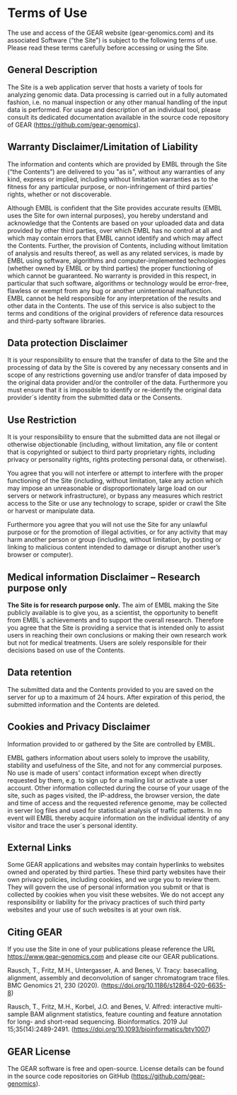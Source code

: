 # Terms of Use

The use and access of the GEAR website (gear-genomics.com) and its associated Software (“the Site”) is subject to the following
terms of use. Please read these terms carefully before accessing or using the Site.

## General Description

The Site is a web application server that hosts a variety of tools for analyzing genomic data. Data processing is carried
out in a fully automated fashion, i.e. no manual inspection or any other manual handling of the input data is performed.
For usage and description of an individual tool, please consult its dedicated documentation available in the
source code repository of GEAR (https://github.com/gear-genomics).

## Warranty Disclaimer/Limitation of Liability

The information and contents which are provided by EMBL through the Site (“the Contents”) are delivered to you "as is", without
any warranties of any kind, express or implied, including without limitation warranties as to the fitness for any
particular purpose, or non-infringement of third parties’ rights, whether or not discoverable.

Although EMBL is confident that the Site provides accurate results (EMBL uses the Site for own internal purposes), you hereby
understand and acknowledge that the Contents are based on your uploaded data and data provided by other third parties,
over which EMBL has no control at all and which may contain errors that EMBL cannot identify and which may affect
the Contents. Further, the provision of Contents, including without limitation of analysis and results thereof, as
well as any related services, is made by EMBL using software, algorithms and computer-implemented technologies (whether
owned by EMBL or by third parties) the proper functioning of which cannot be guaranteed. No warranty is provided
in this respect, in particular that such software, algorithms or technology would be error-free, flawless or exempt
from any bug or another unintentional malfunction. EMBL cannot be held responsible for any interpretation of the
results and other data in the Contents. The use of this service is also subject to the terms and conditions of the
original providers of reference data resources and third-party software libraries.

## Data protection Disclaimer

It is your responsibility to ensure that the transfer of data to the Site and the processing of data by the Site is covered
by any necessary consents and in scope of any restrictions governing use and/or transfer of data imposed by the original
data provider and/or the controller of the data. Furthermore you must ensure that it is impossible to identify or
re-identify the original data provider´s identity from the submitted data or the Consents.

## Use Restriction

It is your responsibility to ensure that the submitted data are not illegal or otherwise objectionable (including, without
limitation, any file or content that is copyrighted or subject to third party proprietary rights, including privacy
or personality rights, rights protecting personal data, or otherwise).

You agree that you will not interfere or attempt to interfere with the proper functioning of the Site (including, without
limitation, take any action which may impose an unreasonable or disproportionately large load on our servers or network
infrastructure), or bypass any measures which restrict access to the Site or use any technology to scrape, spider
or crawl the Site or harvest or manipulate data.

Furthermore you agree that you will not use the Site for any unlawful purpose or for the promotion of illegal activities,
or for any activity that may harm another person or group (including, without limitation, by posting or linking to
malicious content intended to damage or disrupt another user’s browser or computer).

## Medical information Disclaimer – Research purpose only

**The Site is for research purpose only.**
The aim of EMBL making the Site publicly available is to give you, as a scientist, the opportunity to benefit from EMBL´s
achievements and to support the overall research. Therefore you agree that the Site is providing a service that is
intended only to assist users in reaching their own conclusions or making their own research work but not for medical
treatments. Users are solely responsible for their decisions based on use of the Contents.

## Data retention

The submitted data and the Contents provided to you are saved on the server for up to a maximum of 24 hours.
After expiration of this period, the submitted information and the Contents are deleted.

## Cookies and Privacy Disclaimer

Information provided to or gathered by the Site are controlled by EMBL.

EMBL gathers information about users solely to improve the usability, stability and usefulness of the Site, and not for any
commercial purposes. No use is made of users' contact information except when directly requested by them, e.g. to
sign up for a mailing list or activate a user account. Other information collected during the course of your usage
of the site, such as pages visited, the IP-address, the browser version, the date and time of access and the requested
reference genome, may be collected in server log files and used for statistical analysis of traffic patterns. In
no event will EMBL thereby acquire information on the individual identity of any visitor and trace the user´s personal
identity.

## External Links

Some GEAR applications and websites may contain hyperlinks to websites owned and operated by third parties. These third party
websites have their own privacy policies, including cookies, and we urge you to review them. They will govern the
use of personal information you submit or that is collected by cookies when you visit these websites. We do not accept
any responsibility or liability for the privacy practices of such third party websites and your use of such websites
is at your own risk.

## Citing GEAR

If you use the Site in one of your publications please reference the URL https://www.gear-genomics.com and please cite our GEAR publications.

Rausch, T., Fritz, M.H., Untergasser, A. and Benes, V. Tracy: basecalling, alignment, assembly and deconvolution of sanger chromatogram trace files. BMC Genomics 21, 230 (2020). (https://doi.org/10.1186/s12864-020-6635-8)

Rausch, T., Fritz, M.H., Korbel, J.O. and Benes, V. Alfred: interactive multi-sample BAM alignment statistics, feature counting and feature annotation for long- and short-read sequencing. Bioinformatics. 2019 Jul 15;35(14):2489-2491. (https://doi.org/10.1093/bioinformatics/bty1007)

## GEAR License

The GEAR software is free and open-source. License details can be found in the source code repositories on GitHub
(https://github.com/gear-genomics).
